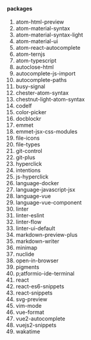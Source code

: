 #### packages

1. atom-html-preview
1. atom-material-syntax
1. atom-material-syntax-light
1. atom-material-ui
1. atom-react-autocomplete
1. atom-ternjs
1. atom-typescript
1. autoclose-html
1. autocomplete-js-import
1. autocomplete-paths
1. busy-signal
1. chester-atom-syntax
1. chestnut-light-atom-syntax
1. codelf
1. color-picker
1. docblockr
1. emmet
1. emmet-jsx-css-modules
1. file-icons
1. file-types
1. git-control
1. git-plus
1. hyperclick
1. intentions
1. js-hyperclick
1. language-docker
1. language-javascript-jsx
1. language-vue
1. language-vue-component
1. linter
1. linter-eslint
1. linter-flow
1. linter-ui-default
1. markdown-preview-plus
1. markdown-writer
1. minimap
1. nuclide
1. open-in-browser
1. pigments
1. p;atformio-ide-terminal
1. react
1. react-es6-snippets
1. react-snippets
1. svg-preview
1. vim-mode
1. vue-format
1. vue2-autocomplete
1. vuejs2-snippets
1. wakatime
